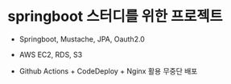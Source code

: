 # springboot 스터디를 위한 프로젝트

- Springboot, Mustache, JPA, Oauth2.0

- AWS EC2, RDS, S3

- Github Actions + CodeDeploy + Nginx 활용 무중단 배포




